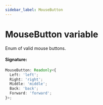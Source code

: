```yaml
---
sidebar_label: MouseButton
---
```


# MouseButton variable

Enum of valid mouse buttons.

#### Signature:

```typescript
MouseButton: Readonly<{
  Left: 'left';
  Right: 'right';
  Middle: 'middle';
  Back: 'back';
  Forward: 'forward';
}>;
```

